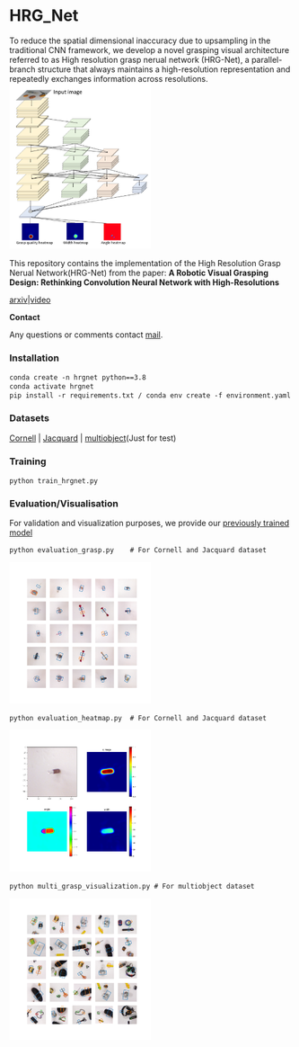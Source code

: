 # HRG_Net
To reduce the spatial dimensional inaccuracy due to upsampling in the traditional CNN framework, we develop a novel grasping visual architecture referred to as High resolution grasp nerual network (HRG-Net), a parallel-branch structure that always maintains a high-resolution representation and repeatedly exchanges information across resolutions. 
<img src="figures/hr.jpg" width="50%">


This repository contains the implementation of the High Resolution Grasp Nerual Network(HRG-Net) from the paper:
**A Robotic Visual Grasping Design: Rethinking Convolution Neural Network with High-Resolutions**


[arxiv](https://arxiv.org/abs/2209.07459)|[video](https://www.youtube.com/watch?v=Jhlsp-xzHFY)

**Contact**

Any questions or comments contact [mail](zzl1215@mail.ustc.edu.cn).

### Installation

    conda create -n hrgnet python==3.8
    conda activate hrgnet
    pip install -r requirements.txt / conda env create -f environment.yaml



### Datasets
[Cornell](pr.cs.cornell.edu/grasping/rect_data/data.php) | [Jacquard](https://jacquard.liris.cnrs.fr/) | [multiobject](https://drive.google.com/file/d/1ImPDs2Wz3Nv52NWVLNqHj6K02RIi1eGk/view?usp=sharing)(Just for test)



### Training
    
    python train_hrgnet.py

### Evaluation/Visualisation
For validation and visualization purposes, we provide our [previously trained model](https://drive.google.com/drive/folders/1LdLR9_wZKIduYQ8GT5qFsTOjihfjRRmV)

    python evaluation_grasp.py    # For Cornell and Jacquard dataset

<img src="figures/Figure_5.png" width="50%">

    python evaluation_heatmap.py  # For Cornell and Jacquard dataset
<img src="figures/Figure_1.png" width="50%">

    python multi_grasp_visualization.py # For multiobject dataset

<img src="figures/multi_2.png" width="50%">
